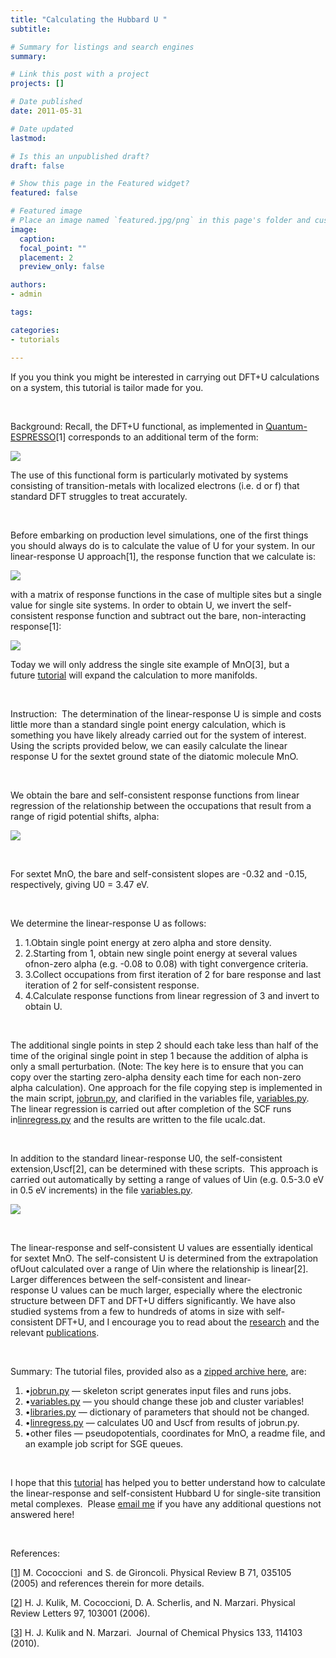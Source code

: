 ```yaml
---
title: "Calculating the Hubbard U "
subtitle: 

# Summary for listings and search engines
summary: 

# Link this post with a project
projects: []

# Date published
date: 2011-05-31

# Date updated
lastmod: 

# Is this an unpublished draft?
draft: false

# Show this page in the Featured widget?
featured: false

# Featured image
# Place an image named `featured.jpg/png` in this page's folder and customize its options here.
image:
  caption: 
  focal_point: ""
  placement: 2
  preview_only: false

authors:
- admin

tags:

categories:
- tutorials

---
```

If you you think you might be interested in carrying out DFT+U calculations on a system, this tutorial is tailor made for you.  


 


Background: Recall, the DFT+U functional, as implemented in [Quantum-ESPRESSO](http://quantum-espresso.org/ "http://quantum-espresso.org")[1] corresponds to an additional term of the form:



![](/sites/default/files/eqn0.jpg)

The use of this functional form is particularly motivated by systems consisting of transition-metals with localized electrons (i.e. d or f) that standard DFT struggles to treat accurately.  


 


Before embarking on production level simulations, one of the first things you should always do is to calculate the value of U for your system. In our linear-response U approach[1], the response function that we calculate is:



![](/sites/default/files/eqn1.jpg)

with a matrix of response functions in the case of multiple sites but a single value for single site systems. In order to obtain U, we invert the self-consistent response function and subtract out the bare, non-interacting response[1]:



![](/sites/default/files/eqn2.jpg)

Today we will only address the single site example of MnO[3], but a future [tutorial](../Tutorials "Tutorials") will expand the calculation to more manifolds.


 


Instruction:  The determination of the linear-response U is simple and costs little more than a standard single point energy calculation, which is something you have likely already carried out for the system of interest.  Using the scripts provided below, we can easily calculate the linear response U for the sextet ground state of the diatomic molecule MnO.


 


We obtain the bare and self-consistent response functions from linear regression of the relationship between the occupations that result from a range of rigid potential shifts, alpha:



![](/sites/default/files/linrespu2.jpg)

 


For sextet MnO, the bare and self-consistent slopes are -0.32 and -0.15, respectively, giving U0 = 3.47 eV.


 


We determine the linear-response U as follows:


1. 1.Obtain single point energy at zero alpha and store density.
2. 2.Starting from 1, obtain new single point energy at several values ofnon-zero alpha (e.g. -0.08 to 0.08) with tight convergence criteria.
3. 3.Collect occupations from first iteration of 2 for bare response and last iteration of 2 for self-consistent response.
4. 4.Calculate response functions from linear regression of 3 and invert to obtain U.

 


The additional single points in step 2 should each take less than half of the time of the original single point in step 1 because the addition of alpha is only a small perturbation. (Note: The key here is to ensure that you can copy over the starting zero-alpha density each time for each non-zero alpha calculation). One approach for the file copying step is implemented in the main script, [jobrun.py](../sites/default/files/Tutorials/jobrun.py_0.txt "jobrun.py.txt"), and clarified in the variables file, [variables.py](../sites/default/files/Tutorials/variables.py_0.txt "variables.py.txt").  The linear regression is carried out after completion of the SCF runs in[linregress.py](../sites/default/files/Tutorials/linregress.py.txt "linregress.py.gz") and the results are written to the file ucalc.dat.  


 


In addition to the standard linear-response U0, the self-consistent extension,Uscf[2], can be determined with these scripts.  This approach is carried out automatically by setting a range of values of Uin (e.g. 0.5-3.0 eV in 0.5 eV increments) in the file [variables.py](../sites/default/files/Tutorials/variables.py_0.txt "variables.py.txt").  



![](/sites/default/files/uscf2.jpg)

 


The linear-response and self-consistent U values are essentially identical for sextet MnO. The self-consistent U is determined from the extrapolation ofUout calculated over a range of Uin where the relationship is linear[2].  Larger differences between the self-consistent and linear-response U values can be much larger, especially where the electronic structure between DFT and DFT+U differs significantly. We have also studied systems from a few to hundreds of atoms in size with self-consistent DFT+U, and I encourage you to read about the [research](../Research "Research") and the relevant [publications](../Publications "Publications").


 


Summary: The tutorial files, provided also as a [zipped archive here](../sites/default/files/Tutorials/DFTU-Tut.zip "DFTU-Tut.zip"), are:


1. •[jobrun.py](../sites/default/files/Tutorials/jobrun.py_0.txt "jobrun.py.txt") — skeleton script generates input files and runs jobs.
2. •[variables.py](../sites/default/files/Tutorials/variables.py_0.txt "variables.py.txt") — you should change these job and cluster variables!
3. •[libraries.py](../sites/default/files/Tutorials/libraries.py_0.txt "libraries.py.txt") — dictionary of parameters that should not be changed.
4. •[linregress.py](../sites/default/files/Tutorials/linregress.py.txt "linregress.py.gz") — calculates U0 and Uscf from results of jobrun.py.
5. •other files — pseudopotentials, coordinates for MnO, a readme file, and an example job script for SGE queues.

 


I hope that this [tutorial](../Tutorials "Tutorials") has helped you to better understand how to calculate the linear-response and self-consistent Hubbard U for single-site transition metal complexes.  Please [email me](mailto:hkulikATstanfordDOTedu?subject=Questions%20about%20Calculating%20Hubbard%20U%20tutorial "mailto:hkulikATstanfordDOTedu?subject=Questions about Calculating Hubbard U tutorial") if you have any additional questions not answered here!


 


References:


[[1](http://prb.aps.org/abstract/PRB/v71/i3/e035105 "http://prb.aps.org/abstract/PRB/v71/i3/e035105")] M. Cococcioni  and S. de Gironcoli. Physical Review B 71, 035105 (2005) and references therein for more details.


[[2](http://prl.aps.org/abstract/PRL/v97/i10/e103001 "http://prl.aps.org/abstract/PRL/v97/i10/e103001")] H. J. Kulik, M. Cococcioni, D. A. Scherlis, and N. Marzari. Physical Review Letters 97, 103001 (2006).


[[3](http://jcp.aip.org/resource/1/jcpsa6/v133/i11/p114103_s1 "http://jcp.aip.org/resource/1/jcpsa6/v133/i11/p114103_s1")] H. J. Kulik and N. Marzari.  Journal of Chemical Physics 133, 114103 (2010).


